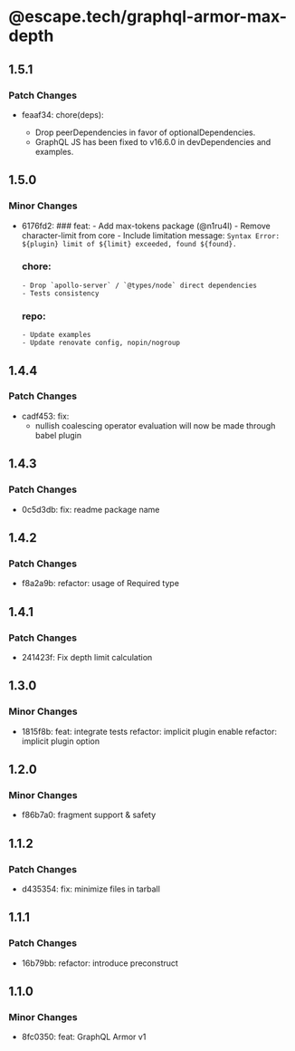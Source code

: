 # @escape.tech/graphql-armor-max-depth

## 1.5.1

### Patch Changes

- feaaf34: chore(deps):

  - Drop peerDependencies in favor of optionalDependencies.
  - GraphQL JS has been fixed to v16.6.0 in devDependencies and examples.

## 1.5.0

### Minor Changes

- 6176fd2: ### feat: - Add max-tokens package (@n1ru4l) - Remove character-limit from core - Include limitation message:
  `Syntax Error: ${plugin} limit of ${limit} exceeded, found ${found}.`

  ### chore:

      - Drop `apollo-server` / `@types/node` direct dependencies
      - Tests consistency

  ### repo:

      - Update examples
      - Update renovate config, nopin/nogroup

## 1.4.4

### Patch Changes

- cadf453: fix:
  - nullish coalescing operator evaluation
    will now be made through babel plugin

## 1.4.3

### Patch Changes

- 0c5d3db: fix: readme package name

## 1.4.2

### Patch Changes

- f8a2a9b: refactor: usage of Required type

## 1.4.1

### Patch Changes

- 241423f: Fix depth limit calculation

## 1.3.0

### Minor Changes

- 1815f8b: feat: integrate tests
  refactor: implicit plugin enable
  refactor: implicit plugin option

## 1.2.0

### Minor Changes

- f86b7a0: fragment support & safety

## 1.1.2

### Patch Changes

- d435354: fix: minimize files in tarball

## 1.1.1

### Patch Changes

- 16b79bb: refactor: introduce preconstruct

## 1.1.0

### Minor Changes

- 8fc0350: feat: GraphQL Armor v1
